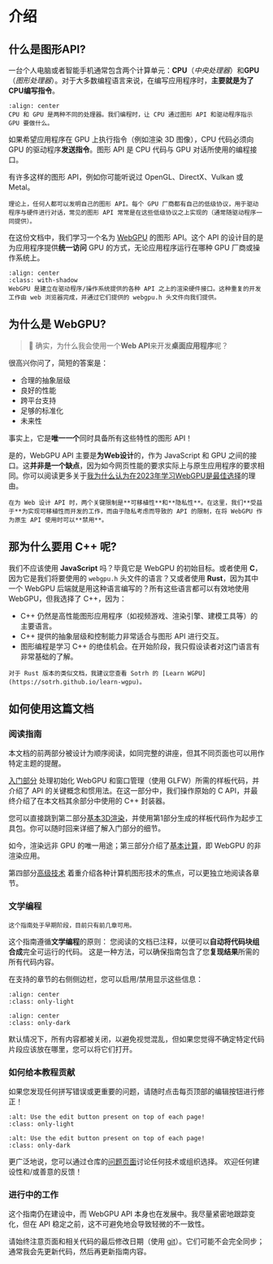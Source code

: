 介绍
============

什么是图形API?
-----------------------

一台个人电脑或者智能手机通常包含两个计算单元：**CPU**（*中央处理器*）和**GPU**（*图形处理器*）。对于大多数编程语言来说，在编写应用程序时，**主要就是为了CPU编写指令**。

```{figure} /images/architecture-notes.png
:align: center
CPU 和 GPU 是两种不同的处理器。我们编程时，让 CPU 通过图形 API 和驱动程序指示 GPU 要做什么。
```

如果希望应用程序在 GPU 上执行指令（例如渲染 3D 图像），CPU 代码必须向 GPU 的驱动程序**发送指令**。图形 API 是 CPU 代码与 GPU 对话所使用的编程接口。

有许多这样的图形 API，例如你可能听说过 OpenGL、DirectX、Vulkan 或 Metal。

```{tip}
理论上，任何人都可以发明自己的图形 API。每个 GPU 厂商都有自己的低级协议，用于驱动程序与硬件进行对话，常见的图形 API 常常是在这些低级协议之上实现的（通常随驱动程序一同提供）。
```

在这份文档中，我们学习一个名为 [WebGPU](https://www.w3.org/TR/webgpu/) 的图形 API。这个 API 的设计目的是为应用程序提供**统一访问** GPU 的方式，无论应用程序运行在哪种 GPU 厂商或操作系统上。

```{figure} /images/rhi.png
:align: center
:class: with-shadow
WebGPU 是建立在驱动程序/操作系统提供的各种 API 之上的渲染硬件接口。这种重复的开发工作由 web 浏览器完成，并通过它们提供的 webgpu.h 头文件向我们提供。
```

为什么是 WebGPU?
-----------

> 🤔 确实，为什么我会使用一个**Web API**来开发**桌面应用程序**呢？

很高兴你问了，简短的答案是：

- 合理的抽象层级
- 良好的性能
- 跨平台支持
- 足够的标准化
- 未来性

事实上，它是**唯一一个**同时具备所有这些特性的图形 API！

是的，WebGPU API 主要是**为Web设计**的，作为 JavaScript 和 GPU 之间的接口。这**并非是一个缺点**，因为如今网页性能的要求实际上与原生应用程序的要求相同。你可以阅读更多关于[我为什么认为在2023年学习WebGPU是最佳选择](appendices/teaching-native-graphics-in-2023.md)的理由。

```{note}
在为 Web 设计 API 时，两个关键限制是**可移植性**和**隐私性**。在这里，我们**受益于**为实现可移植性而开发的工作，而由于隐私考虑而导致的 API 的限制，在将 WebGPU 作为原生 API 使用时可以**禁用**。
```

那为什么要用 C++ 呢?
-------------

我们不应该使用 **JavaScript** 吗？毕竟它是 WebGPU 的初始目标。或者使用 **C**，因为它是我们将要使用的 `webgpu.h` 头文件的语言？又或者使用 **Rust**，因为其中一个 WebGPU 后端就是用这种语言编写的？所有这些语言都可以有效地使用 WebGPU，但我选择了 C++，因为：

- C++ 仍然是高性能图形应用程序（如视频游戏、渲染引擎、建模工具等）的主要语言。
- C++ 提供的抽象层级和控制能力非常适合与图形 API 进行交互。
- 图形编程是学习 C++ 的绝佳机会。在开始阶段，我只假设读者对这门语言有非常基础的了解。

```{seealso}
对于 Rust 版本的类似文档，我建议您查看 Sotrh 的 [Learn WGPU](https://sotrh.github.io/learn-wgpu)。
```

如何使用这篇文档
------------------------------

### 阅读指南

本文档的前两部分被设计为顺序阅读，如同完整的讲座，但其不同页面也可以用作特定主题的提醒。

[入门部分](getting-started/index.md) 处理初始化 WebGPU 和窗口管理（使用 GLFW）所需的样板代码，并介绍了 API 的关键概念和惯用法。在这一部分中，我们操作原始的 C API，并最终介绍了在本文档其余部分中使用的 C++ 封装器。

您可以直接跳到第二部分[基本3D渲染](basic-3d-rendering/index.md)，并使用第1部分生成的样板代码作为起步工具包。你可以随时回来详细了解入门部分的细节。

如今，渲染远非 GPU 的唯一用途；第三部分介绍了[基本计算](basic-compute/index.md)，即 WebGPU 的非渲染应用。

第四部分[高级技术](advanced-techniques/index.md) 着重介绍各种计算机图形技术的焦点，可以更独立地阅读各章节。

### 文学编程

```{warning}
这个指南处于早期阶段，目前只有前几章可用。
```

这个指南遵循**文学编程**的原则：
您阅读的文档已注释，以便可以**自动将代码块组合成**完全可运行的代码。
这是一种方法，可以确保指南包含了您**复现结果**所需的所有代码内容。

在支持的章节的右侧侧边栏，您可以启用/禁用显示这些信息：

```{image} /images/literate-light.png
:align: center
:class: only-light
```

```{image} /images/literate-dark.png
:align: center
:class: only-dark
```

默认情况下，所有内容都被关闭，以避免视觉混乱，但如果您觉得不确定特定代码片段应该放在哪里，您可以将它们打开。

### 如何给本教程贡献

如果您发现任何拼写错误或更重要的问题，请随时点击每页顶部的编辑按钮进行修正！

```{image} images/edit-light.png
:alt: Use the edit button present on top of each page!
:class: only-light
```

```{image} images/edit-dark.png
:alt: Use the edit button present on top of each page!
:class: only-dark
```

更广泛地说，您可以通过仓库的[问题页面](https://github.com/eliemichel/LearnWebGPU/issues)讨论任何技术或组织选择。
欢迎任何建设性和/或善意的反馈！

### 进行中的工作

这个指南仍在建设中，而 WebGPU API 本身也在发展中。我尽量紧密地跟踪变化，但在 API 稳定之前，这不可避免地会导致轻微的不一致性。

请始终注意页面和相关代码的最后修改日期（使用 [git](https://github.com/eliemichel/LearnWebGPU)）。它们可能不会完全同步；通常我会先更新代码，然后再更新指南内容。

